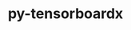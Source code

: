 ---
title: "py-tensorboardx"
layout: cache
categories: [package, develop]
meta: {"compilers": ["none"], "num_specs": 48, "num_specs_by_stack": {"ml-darwin-aarch64-mps": 18, "ml-linux-aarch64-cpu": 15, "ml-linux-aarch64-cuda": 15, "ml-linux-x86_64-cpu": 15, "ml-linux-x86_64-cuda": 15, "ml-linux-x86_64-rocm": 15, "root": 48}, "oss": ["sequoia", "ubuntu24.04"], "platforms": ["darwin", "linux"], "stacks": ["ml-darwin-aarch64-mps", "ml-linux-aarch64-cpu", "ml-linux-aarch64-cuda", "ml-linux-x86_64-cpu", "ml-linux-x86_64-cuda", "ml-linux-x86_64-rocm", "root"], "targets": ["aarch64", "x86_64_v3"], "versions": ["2.6.2.2"]}
spec_details: [{"compiler": "none", "hash": "32n5rf7uueseep6vc3a3cwbjqf5l4xtk", "os": "ubuntu24.04", "platform": "linux", "size": "-", "stacks": ["ml-linux-x86_64-cpu", "ml-linux-x86_64-cuda", "ml-linux-x86_64-rocm", "root"], "target": "x86_64_v3", "variants": ["build_system=python_pip"], "versions": ["2.6.2.2"]}, {"compiler": "none", "hash": "3nxajeta4tszreu33wbc7t6fwy3smmav", "os": "ubuntu24.04", "platform": "linux", "size": "-", "stacks": ["ml-linux-x86_64-cpu", "ml-linux-x86_64-cuda", "ml-linux-x86_64-rocm", "root"], "target": "x86_64_v3", "variants": ["build_system=python_pip"], "versions": ["2.6.2.2"]}, {"compiler": "none", "hash": "3xjruyqn73gts23ytyp4vm337jrqyju5", "os": "ubuntu24.04", "platform": "linux", "size": "-", "stacks": ["ml-linux-x86_64-cpu", "ml-linux-x86_64-cuda", "ml-linux-x86_64-rocm", "root"], "target": "x86_64_v3", "variants": ["build_system=python_pip"], "versions": ["2.6.2.2"]}, {"compiler": "none", "hash": "43qxzcckbjtjmdzo7ilqwmd4dnxhmtrt", "os": "ubuntu24.04", "platform": "linux", "size": "-", "stacks": ["ml-linux-aarch64-cpu", "ml-linux-aarch64-cuda", "root"], "target": "aarch64", "variants": ["build_system=python_pip"], "versions": ["2.6.2.2"]}, {"compiler": "none", "hash": "4lvxnfosm22c7xyeyghpclv5armex35v", "os": "ubuntu24.04", "platform": "linux", "size": "-", "stacks": ["ml-linux-x86_64-cpu", "ml-linux-x86_64-cuda", "ml-linux-x86_64-rocm", "root"], "target": "x86_64_v3", "variants": ["build_system=python_pip"], "versions": ["2.6.2.2"]}, {"compiler": "none", "hash": "673gudhtk77w7n4vkxmoeuxk7lqkr72d", "os": "sequoia", "platform": "darwin", "size": "-", "stacks": ["ml-darwin-aarch64-mps", "root"], "target": "aarch64", "variants": ["build_system=python_pip"], "versions": ["2.6.2.2"]}, {"compiler": "none", "hash": "74a7xt6ftkfluqc5l2vpbezs4pp7fxaf", "os": "sequoia", "platform": "darwin", "size": "-", "stacks": ["ml-darwin-aarch64-mps", "root"], "target": "aarch64", "variants": ["build_system=python_pip"], "versions": ["2.6.2.2"]}, {"compiler": "none", "hash": "74vqeu6ebw2rcgyvb3vbacp4ch645dvv", "os": "ubuntu24.04", "platform": "linux", "size": "-", "stacks": ["ml-linux-x86_64-cpu", "ml-linux-x86_64-cuda", "ml-linux-x86_64-rocm", "root"], "target": "x86_64_v3", "variants": ["build_system=python_pip"], "versions": ["2.6.2.2"]}, {"compiler": "none", "hash": "7dcp5c6blxy6wm76egobbnfd2wzlxnut", "os": "ubuntu24.04", "platform": "linux", "size": "-", "stacks": ["ml-linux-aarch64-cpu", "ml-linux-aarch64-cuda", "root"], "target": "aarch64", "variants": ["build_system=python_pip"], "versions": ["2.6.2.2"]}, {"compiler": "none", "hash": "7sfhh7yq34tkjeioa5uujqwhodmgdoxp", "os": "ubuntu24.04", "platform": "linux", "size": "-", "stacks": ["ml-linux-aarch64-cpu", "ml-linux-aarch64-cuda", "root"], "target": "aarch64", "variants": ["build_system=python_pip"], "versions": ["2.6.2.2"]}, {"compiler": "none", "hash": "7yubbqf4ug5l6pf4cpr6zsj6uehkuxbr", "os": "ubuntu24.04", "platform": "linux", "size": "-", "stacks": ["ml-linux-aarch64-cpu", "ml-linux-aarch64-cuda", "root"], "target": "aarch64", "variants": ["build_system=python_pip"], "versions": ["2.6.2.2"]}, {"compiler": "none", "hash": "a5texw5y6ltqoepc3jokrbgwj7in5a3h", "os": "ubuntu24.04", "platform": "linux", "size": "-", "stacks": ["ml-linux-x86_64-cpu", "ml-linux-x86_64-cuda", "ml-linux-x86_64-rocm", "root"], "target": "x86_64_v3", "variants": ["build_system=python_pip"], "versions": ["2.6.2.2"]}, {"compiler": "none", "hash": "dz7rlckcvgb55wkb67nuqwrmveu4q4h2", "os": "ubuntu24.04", "platform": "linux", "size": "-", "stacks": ["ml-linux-aarch64-cpu", "ml-linux-aarch64-cuda", "root"], "target": "aarch64", "variants": ["build_system=python_pip"], "versions": ["2.6.2.2"]}, {"compiler": "none", "hash": "ediisgt4bwv4gg7qk26ybb4efnvcg6ar", "os": "sequoia", "platform": "darwin", "size": "-", "stacks": ["ml-darwin-aarch64-mps", "root"], "target": "aarch64", "variants": ["build_system=python_pip"], "versions": ["2.6.2.2"]}, {"compiler": "none", "hash": "eiospffbcgwu2bruvwnvvhic5ueji3da", "os": "ubuntu24.04", "platform": "linux", "size": "-", "stacks": ["ml-linux-x86_64-cpu", "ml-linux-x86_64-cuda", "ml-linux-x86_64-rocm", "root"], "target": "x86_64_v3", "variants": ["build_system=python_pip"], "versions": ["2.6.2.2"]}, {"compiler": "none", "hash": "ek4625vvvfbcwbpmziwliqja6z66jyj7", "os": "ubuntu24.04", "platform": "linux", "size": "-", "stacks": ["ml-linux-aarch64-cpu", "ml-linux-aarch64-cuda", "root"], "target": "aarch64", "variants": ["build_system=python_pip"], "versions": ["2.6.2.2"]}, {"compiler": "none", "hash": "fpowjevz5ajfzamcxsj3qlmqbzwgahso", "os": "ubuntu24.04", "platform": "linux", "size": "-", "stacks": ["ml-linux-x86_64-cpu", "ml-linux-x86_64-cuda", "ml-linux-x86_64-rocm", "root"], "target": "x86_64_v3", "variants": ["build_system=python_pip"], "versions": ["2.6.2.2"]}, {"compiler": "none", "hash": "garhz2hkfvqmxyvmcsxz7qphoz5j6f5m", "os": "ubuntu24.04", "platform": "linux", "size": "-", "stacks": ["ml-linux-x86_64-cpu", "ml-linux-x86_64-cuda", "ml-linux-x86_64-rocm", "root"], "target": "x86_64_v3", "variants": ["build_system=python_pip"], "versions": ["2.6.2.2"]}, {"compiler": "none", "hash": "gohq7ii7y4cauo3yaz6vlkftwppetpmu", "os": "sequoia", "platform": "darwin", "size": "-", "stacks": ["ml-darwin-aarch64-mps", "root"], "target": "aarch64", "variants": ["build_system=python_pip"], "versions": ["2.6.2.2"]}, {"compiler": "none", "hash": "hu42vtcaznlpeihdtmqdykbswpp5bhw4", "os": "ubuntu24.04", "platform": "linux", "size": "-", "stacks": ["ml-linux-aarch64-cpu", "ml-linux-aarch64-cuda", "root"], "target": "aarch64", "variants": ["build_system=python_pip"], "versions": ["2.6.2.2"]}, {"compiler": "none", "hash": "j6y2hybhjk3eipfzrngttqnpr4dskwmx", "os": "sequoia", "platform": "darwin", "size": "-", "stacks": ["ml-darwin-aarch64-mps", "root"], "target": "aarch64", "variants": ["build_system=python_pip"], "versions": ["2.6.2.2"]}, {"compiler": "none", "hash": "jberjy2hcllmekae3xbfxnypzx4u77ac", "os": "sequoia", "platform": "darwin", "size": "-", "stacks": ["ml-darwin-aarch64-mps", "root"], "target": "aarch64", "variants": ["build_system=python_pip"], "versions": ["2.6.2.2"]}, {"compiler": "none", "hash": "jkrkyu4uffrcc6gd5tfdmihz4kbbxxle", "os": "ubuntu24.04", "platform": "linux", "size": "-", "stacks": ["ml-linux-x86_64-cpu", "ml-linux-x86_64-cuda", "ml-linux-x86_64-rocm", "root"], "target": "x86_64_v3", "variants": ["build_system=python_pip"], "versions": ["2.6.2.2"]}, {"compiler": "none", "hash": "k6tx5hdr2xuqc7jvc5tnjw3fejooqmxs", "os": "ubuntu24.04", "platform": "linux", "size": "-", "stacks": ["ml-linux-aarch64-cpu", "ml-linux-aarch64-cuda", "root"], "target": "aarch64", "variants": ["build_system=python_pip"], "versions": ["2.6.2.2"]}, {"compiler": "none", "hash": "kzm2mvajb25hxdeagtgaxtuma3oa3ft3", "os": "sequoia", "platform": "darwin", "size": "-", "stacks": ["ml-darwin-aarch64-mps", "root"], "target": "aarch64", "variants": ["build_system=python_pip"], "versions": ["2.6.2.2"]}, {"compiler": "none", "hash": "l5lsgkatzxng3ibihs4gcpbqstakwuwz", "os": "ubuntu24.04", "platform": "linux", "size": "-", "stacks": ["ml-linux-x86_64-cpu", "ml-linux-x86_64-cuda", "ml-linux-x86_64-rocm", "root"], "target": "x86_64_v3", "variants": ["build_system=python_pip"], "versions": ["2.6.2.2"]}, {"compiler": "none", "hash": "lpyn37el2kfsxkt7zuqtxko4wzzm52f4", "os": "ubuntu24.04", "platform": "linux", "size": "-", "stacks": ["ml-linux-x86_64-cpu", "ml-linux-x86_64-cuda", "ml-linux-x86_64-rocm", "root"], "target": "x86_64_v3", "variants": ["build_system=python_pip"], "versions": ["2.6.2.2"]}, {"compiler": "none", "hash": "lqgzqv4fllahl4erlkkgfxaoel2c65er", "os": "sequoia", "platform": "darwin", "size": "-", "stacks": ["ml-darwin-aarch64-mps", "root"], "target": "aarch64", "variants": ["build_system=python_pip"], "versions": ["2.6.2.2"]}, {"compiler": "none", "hash": "mjbwydytvq27z4fln4ciw2jf3vlvlbtj", "os": "ubuntu24.04", "platform": "linux", "size": "-", "stacks": ["ml-linux-x86_64-cpu", "ml-linux-x86_64-cuda", "ml-linux-x86_64-rocm", "root"], "target": "x86_64_v3", "variants": ["build_system=python_pip"], "versions": ["2.6.2.2"]}, {"compiler": "none", "hash": "opstgg2dosfajyvlwkhdszxqc56beobn", "os": "ubuntu24.04", "platform": "linux", "size": "-", "stacks": ["ml-linux-aarch64-cpu", "ml-linux-aarch64-cuda", "root"], "target": "aarch64", "variants": ["build_system=python_pip"], "versions": ["2.6.2.2"]}, {"compiler": "none", "hash": "q74hnbgdlhbblktnoe35yqqw2fwpw5ox", "os": "sequoia", "platform": "darwin", "size": "-", "stacks": ["ml-darwin-aarch64-mps", "root"], "target": "aarch64", "variants": ["build_system=python_pip"], "versions": ["2.6.2.2"]}, {"compiler": "none", "hash": "qfuszsrg46kgqo4rjoqyco3nyxesdqqd", "os": "sequoia", "platform": "darwin", "size": "-", "stacks": ["ml-darwin-aarch64-mps", "root"], "target": "aarch64", "variants": ["build_system=python_pip"], "versions": ["2.6.2.2"]}, {"compiler": "none", "hash": "qzwyr5hezg5r5ijn7irhuexuufo4p67k", "os": "sequoia", "platform": "darwin", "size": "-", "stacks": ["ml-darwin-aarch64-mps", "root"], "target": "aarch64", "variants": ["build_system=python_pip"], "versions": ["2.6.2.2"]}, {"compiler": "none", "hash": "r4kvrcjn6uu2vqy2dlrg3heuhbahgyz7", "os": "sequoia", "platform": "darwin", "size": "-", "stacks": ["ml-darwin-aarch64-mps", "root"], "target": "aarch64", "variants": ["build_system=python_pip"], "versions": ["2.6.2.2"]}, {"compiler": "none", "hash": "rfteam3fpfcyly7jx2nyqzkw33i76ues", "os": "ubuntu24.04", "platform": "linux", "size": "-", "stacks": ["ml-linux-aarch64-cpu", "ml-linux-aarch64-cuda", "root"], "target": "aarch64", "variants": ["build_system=python_pip"], "versions": ["2.6.2.2"]}, {"compiler": "none", "hash": "rqt5iyxlnhas7hzzuya77x52vmz75von", "os": "ubuntu24.04", "platform": "linux", "size": "-", "stacks": ["ml-linux-x86_64-cpu", "ml-linux-x86_64-cuda", "ml-linux-x86_64-rocm", "root"], "target": "x86_64_v3", "variants": ["build_system=python_pip"], "versions": ["2.6.2.2"]}, {"compiler": "none", "hash": "rxjnio2c7sab5wtzycxovosnqesvop7b", "os": "sequoia", "platform": "darwin", "size": "-", "stacks": ["ml-darwin-aarch64-mps", "root"], "target": "aarch64", "variants": ["build_system=python_pip"], "versions": ["2.6.2.2"]}, {"compiler": "none", "hash": "ta3u6iyag7puc2y4k2gndkkwehptiyae", "os": "ubuntu24.04", "platform": "linux", "size": "-", "stacks": ["ml-linux-x86_64-cpu", "ml-linux-x86_64-cuda", "ml-linux-x86_64-rocm", "root"], "target": "x86_64_v3", "variants": ["build_system=python_pip"], "versions": ["2.6.2.2"]}, {"compiler": "none", "hash": "ugpqrbtaxz7wy6ai2lrptqoujdiqeg2s", "os": "ubuntu24.04", "platform": "linux", "size": "-", "stacks": ["ml-linux-aarch64-cpu", "ml-linux-aarch64-cuda", "root"], "target": "aarch64", "variants": ["build_system=python_pip"], "versions": ["2.6.2.2"]}, {"compiler": "none", "hash": "w3a3yt7slrpgd4k63bwew7ka4eohmh22", "os": "sequoia", "platform": "darwin", "size": "-", "stacks": ["ml-darwin-aarch64-mps", "root"], "target": "aarch64", "variants": ["build_system=python_pip"], "versions": ["2.6.2.2"]}, {"compiler": "none", "hash": "w3ddrf7mklp3oerhk6qx7vcvldckdmjq", "os": "ubuntu24.04", "platform": "linux", "size": "-", "stacks": ["ml-linux-aarch64-cpu", "ml-linux-aarch64-cuda", "root"], "target": "aarch64", "variants": ["build_system=python_pip"], "versions": ["2.6.2.2"]}, {"compiler": "none", "hash": "waqamnsvduvra2hb4sb72oertz2cs7uj", "os": "sequoia", "platform": "darwin", "size": "-", "stacks": ["ml-darwin-aarch64-mps", "root"], "target": "aarch64", "variants": ["build_system=python_pip"], "versions": ["2.6.2.2"]}, {"compiler": "none", "hash": "wkhgqy2cho3ucdwzwce5a4vhjnuaomsg", "os": "sequoia", "platform": "darwin", "size": "-", "stacks": ["ml-darwin-aarch64-mps", "root"], "target": "aarch64", "variants": ["build_system=python_pip"], "versions": ["2.6.2.2"]}, {"compiler": "none", "hash": "y3dmpnzdbv4yyqekxxword4hswfwaw3r", "os": "sequoia", "platform": "darwin", "size": "-", "stacks": ["ml-darwin-aarch64-mps", "root"], "target": "aarch64", "variants": ["build_system=python_pip"], "versions": ["2.6.2.2"]}, {"compiler": "none", "hash": "ytcasxtt2jseao7yafwcghye4hd5blpa", "os": "ubuntu24.04", "platform": "linux", "size": "-", "stacks": ["ml-linux-aarch64-cpu", "ml-linux-aarch64-cuda", "root"], "target": "aarch64", "variants": ["build_system=python_pip"], "versions": ["2.6.2.2"]}, {"compiler": "none", "hash": "yxhq6d24ritduxmttpkiaxwyf4f7chvc", "os": "ubuntu24.04", "platform": "linux", "size": "-", "stacks": ["ml-linux-aarch64-cpu", "ml-linux-aarch64-cuda", "root"], "target": "aarch64", "variants": ["build_system=python_pip"], "versions": ["2.6.2.2"]}, {"compiler": "none", "hash": "zbdewyb43fkxx3blrgcdwqu4mtu7l5o4", "os": "sequoia", "platform": "darwin", "size": "-", "stacks": ["ml-darwin-aarch64-mps", "root"], "target": "aarch64", "variants": ["build_system=python_pip"], "versions": ["2.6.2.2"]}, {"compiler": "none", "hash": "zicsjhajvzhvb4uhufh3dnecv76rax73", "os": "ubuntu24.04", "platform": "linux", "size": "-", "stacks": ["ml-linux-aarch64-cpu", "ml-linux-aarch64-cuda", "root"], "target": "aarch64", "variants": ["build_system=python_pip"], "versions": ["2.6.2.2"]}]
---